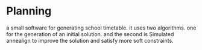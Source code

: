 # Planning
a small software for generating school timetable. it uses two algorithms. one for the generation of an initial solution. and the second is Simulated annealign to improve the solution and satisfy more soft constraints.

